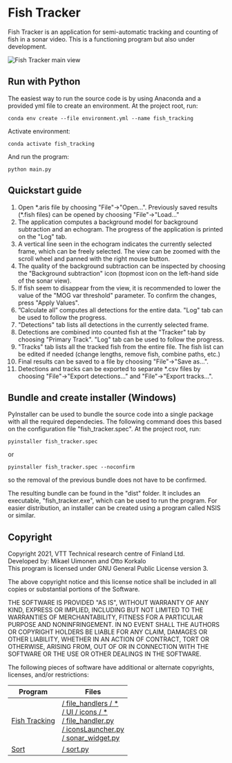 # Fish Tracker

Fish Tracker is an application for semi-automatic tracking and counting of fish in a sonar video. This is a functioning program but also under development.

![Fish Tracker main view](main_view.png)

## Run with Python
The easiest way to run the source code is by using Anaconda and a provided yml file to create an environment. At the project root, run:
```
conda env create --file environment.yml --name fish_tracking
```
Activate environment:
```
conda activate fish_tracking
```
And run the program:
```
python main.py
```

## Quickstart guide
1. Open &ast;.aris file by choosing "File"&#8594;"Open...". Previously saved results (&ast;.fish files) can be opened by choosing "File"&#8594;"Load..."
2. The application computes a background model for background subtraction and an echogram. The progress of the application is printed on the "Log" tab.
3. A vertical line seen in the echogram indicates the currently selected frame, which can be freely selected. The view can be zoomed with the scroll wheel and panned with the right mouse button.
4. The quality of the background subtraction can be inspected by choosing the "Background subtraction" icon (topmost icon on the left-hand side of the sonar view).
5. If fish seem to disappear from the view, it is recommended to lower the value of the "MOG var threshold" parameter. To confirm the changes, press "Apply Values".
6. ”Calculate all” computes all detections for the entire data. "Log" tab can be used to follow the progress.
7. "Detections" tab lists all detections in the currently selected frame.
8. Detections are combined into counted fish at the "Tracker" tab by choosing "Primary Track". "Log" tab can be used to follow the progress.
9. "Tracks" tab lists all the tracked fish from the entire file. The fish list can be edited if needed (change lengths, remove fish, combine paths, etc.)
10. Final results can be saved to a file by choosing "File"&#8594;"Save as...".
11. Detections and tracks can be exported to separate &ast;.csv files by choosing "File"&#8594;"Export detections..." and "File"&#8594;"Export tracks...".

## Bundle and create installer (Windows)
PyInstaller can be used to bundle the source code into a single package with all the required dependecies. The following command does this based on the configuration file "fish_tracker.spec". At the project root, run:
```
pyinstaller fish_tracker.spec
```
or
```
pyinstaller fish_tracker.spec --noconfirm
```
so the removal of the previous bundle does not have to be confirmed.

The resulting bundle can be found in the "dist" folder. It includes an executable, "fish_tracker.exe", which can be used to run the program.
For easier distribution, an installer can be created using a program called NSIS or similar.

## Copyright
Copyright 2021, VTT Technical research centre of Finland Ltd.  
Developed by: Mikael Uimonen and Otto Korkalo  
This program is licensed under GNU General Public License version 3.

The above copyright notice and this license notice shall be included in all copies or substantial portions of the Software.

THE SOFTWARE IS PROVIDED "AS IS", WITHOUT WARRANTY OF ANY KIND, EXPRESS OR
IMPLIED, INCLUDING BUT NOT LIMITED TO THE WARRANTIES OF MERCHANTABILITY,
FITNESS FOR A PARTICULAR PURPOSE AND NONINFRINGEMENT. IN NO EVENT SHALL
THE AUTHORS OR COPYRIGHT HOLDERS BE LIABLE FOR ANY CLAIM, DAMAGES OR OTHER
LIABILITY, WHETHER IN AN ACTION OF CONTRACT, TORT OR OTHERWISE, ARISING FROM,
OUT OF OR IN CONNECTION WITH THE SOFTWARE OR THE USE OR OTHER DEALINGS IN
THE SOFTWARE.

The following pieces of software have additional or alternate copyrights,
licenses, and/or restrictions:

| Program      | Files |
| ----------- | ----------- |
| [Fish Tracking](https://github.com/minamaged113/fish-tracking)   | [/ file_handlers / *](file_handlers/)<br/> [/ UI / icons / *](UI/icons)<br/> [/ file_handler.py](file_handler.py) <br/> [/ iconsLauncher.py](iconsLauncher.py) <br/> [/ sonar_widget.py](sonar_widget.py) |
| [Sort](https://github.com/abewley/sort)      | [/ sort.py](sort.py)       |
